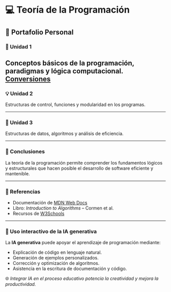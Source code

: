 # 💻 Teoría de la Programación

## 🧭 Portafolio Personal

### 📘 Unidad 1
Conceptos básicos de la programación, paradigmas y lógica computacional.
[Conversiones](unidad1.md)
---

### 💡 Unidad 2
Estructuras de control, funciones y modularidad en los programas.

---

### 🧮 Unidad 3
Estructuras de datos, algoritmos y análisis de eficiencia.

---

### 🧠 Conclusiones
La teoría de la programación permite comprender los fundamentos lógicos y estructurales que hacen posible el desarrollo de software eficiente y mantenible.

---

### 🔖 Referencias
- Documentación de [MDN Web Docs](https://developer.mozilla.org/)
- Libro: *Introduction to Algorithms* – Cormen et al.
- Recursos de [W3Schools](https://www.w3schools.com/)

---

### 🤖 Uso interactivo de la IA generativa
La **IA generativa** puede apoyar el aprendizaje de programación mediante:
- Explicación de código en lenguaje natural.  
- Generación de ejemplos personalizados.  
- Corrección y optimización de algoritmos.  
- Asistencia en la escritura de documentación y código.

🌐 *Integrar IA en el proceso educativo potencia la creatividad y mejora la productividad.*
